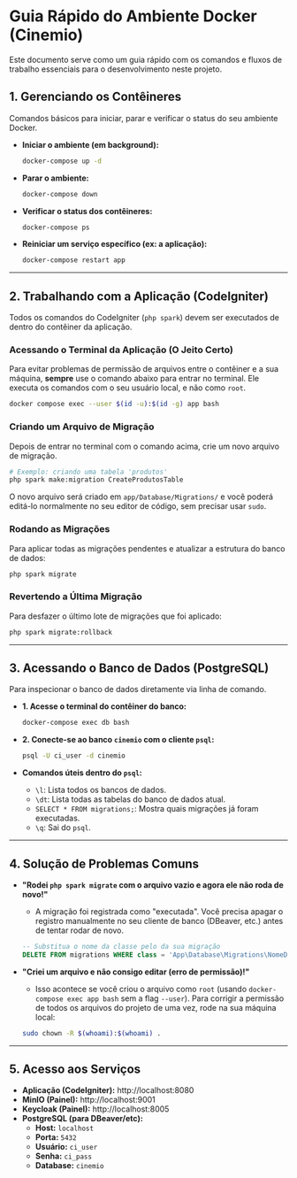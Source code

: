 # Guia Rápido do Ambiente Docker (Cinemio)

Este documento serve como um guia rápido com os comandos e fluxos de trabalho essenciais para o desenvolvimento neste projeto.

## 1. Gerenciando os Contêineres

Comandos básicos para iniciar, parar e verificar o status do seu ambiente Docker.

- **Iniciar o ambiente (em background):**
  ```bash
  docker-compose up -d
  ```

- **Parar o ambiente:**
  ```bash
  docker-compose down
  ```

- **Verificar o status dos contêineres:**
  ```bash
  docker-compose ps
  ```

- **Reiniciar um serviço específico (ex: a aplicação):**
  ```bash
  docker-compose restart app
  ```

---

## 2. Trabalhando com a Aplicação (CodeIgniter)

Todos os comandos do CodeIgniter (`php spark`) devem ser executados de dentro do contêiner da aplicação.

### Acessando o Terminal da Aplicação (O Jeito Certo)

Para evitar problemas de permissão de arquivos entre o contêiner e a sua máquina, **sempre** use o comando abaixo para entrar no terminal. Ele executa os comandos com o seu usuário local, e não como `root`.

```bash
docker compose exec --user $(id -u):$(id -g) app bash
```

### Criando um Arquivo de Migração

Depois de entrar no terminal com o comando acima, crie um novo arquivo de migração.

```bash
# Exemplo: criando uma tabela 'produtos'
php spark make:migration CreateProdutosTable
```
O novo arquivo será criado em `app/Database/Migrations/` e você poderá editá-lo normalmente no seu editor de código, sem precisar usar `sudo`.

### Rodando as Migrações

Para aplicar todas as migrações pendentes e atualizar a estrutura do banco de dados:

```bash
php spark migrate
```

### Revertendo a Última Migração

Para desfazer o último lote de migrações que foi aplicado:

```bash
php spark migrate:rollback
```

---

## 3. Acessando o Banco de Dados (PostgreSQL)

Para inspecionar o banco de dados diretamente via linha de comando.

- **1. Acesse o terminal do contêiner do banco:**
  ```bash
  docker-compose exec db bash
  ```

- **2. Conecte-se ao banco `cinemio` com o cliente `psql`:**
  ```bash
  psql -U ci_user -d cinemio
  ```

- **Comandos úteis dentro do `psql`:**
  - `\l`: Lista todos os bancos de dados.
  - `\dt`: Lista todas as tabelas do banco de dados atual.
  - `SELECT * FROM migrations;`: Mostra quais migrações já foram executadas.
  - `\q`: Sai do `psql`.

---

## 4. Solução de Problemas Comuns

- **"Rodei `php spark migrate` com o arquivo vazio e agora ele não roda de novo!"**
  - A migração foi registrada como "executada". Você precisa apagar o registro manualmente no seu cliente de banco (DBeaver, etc.) antes de tentar rodar de novo.
  ```sql
  -- Substitua o nome da classe pelo da sua migração
  DELETE FROM migrations WHERE class = 'App\Database\Migrations\NomeDaSuaMigration';
  ```

- **"Criei um arquivo e não consigo editar (erro de permissão)!"**
  - Isso acontece se você criou o arquivo como `root` (usando `docker-compose exec app bash` sem a flag `--user`). Para corrigir a permissão de todos os arquivos do projeto de uma vez, rode na sua máquina local:
  ```bash
  sudo chown -R $(whoami):$(whoami) .
  ```

---

## 5. Acesso aos Serviços

- **Aplicação (CodeIgniter):** http://localhost:8080
- **MinIO (Painel):** http://localhost:9001
- **Keycloak (Painel):** http://localhost:8005
- **PostgreSQL (para DBeaver/etc):**
  - **Host:** `localhost`
  - **Porta:** `5432`
  - **Usuário:** `ci_user`
  - **Senha:** `ci_pass`
  - **Database:** `cinemio`
